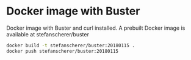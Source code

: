# Docker image with Buster

Docker image with Buster and curl installed.
A prebuilt Docker image is available at stefanscherer/buster

```bash
docker build -t stefanscherer/buster:20180115 .
docker push stefanscherer/buster:20180115
```
